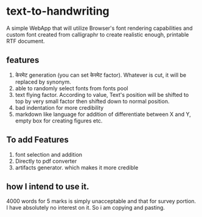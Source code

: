 # text-to-handwriting

A simple WebApp that will utilize Browser's font rendering capabilities and custom font created from calligraphr to create realistic enough, printable RTF document. 

## features
1. केरमेट generation (you can set केरमेट factor). Whatever is cut, it will be replaced by synonym. 
2. able to randomly select fonts from fonts pool
3. text flying factor. According to value, Text's position will be shifted to top by very small factor then shifted down to normal position.
4. bad indentation for more credibility
5. markdown like language for addition of differentiate between X and Y, empty box for creating figures etc.

## To add Features
1. font selection and addition
2. Directly to pdf converter
3. artifacts generator. which makes it more credible

## how I intend to use it.
4000 words for 5 marks is simply unacceptable and that for survey portion. I have absolutely no interest on it. So i am copying and pasting. 

